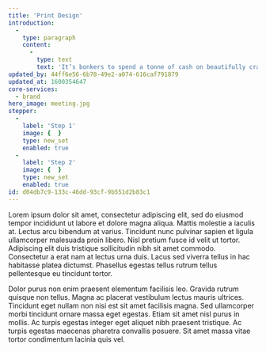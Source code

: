 ```yaml
---
title: 'Print Design'
introduction:
  -
    type: paragraph
    content:
      -
        type: text
        text: 'It’s bonkers to spend a tonne of cash on beautifully crafted marketing, only to find out it looks exactly the same as your competitors. That’s why we always look at your problem from a new angle, so we can give you that little something you didn’t realise you needed.'
updated_by: 44ff6e56-6b78-49e2-a074-616caf791879
updated_at: 1600354647
core-services:
  - brand
hero_image: meeting.jpg
stepper:
  -
    label: 'Step 1'
    image: {  }
    type: new_set
    enabled: true
  -
    label: 'Step 2'
    image: {  }
    type: new_set
    enabled: true
id: d04db7c9-133c-46dd-93cf-9b551d2b83c1
---
```

Lorem ipsum dolor sit amet, consectetur adipiscing elit, sed do eiusmod tempor incididunt ut labore et dolore magna aliqua. Mattis molestie a iaculis at. Lectus arcu bibendum at varius. Tincidunt nunc pulvinar sapien et ligula ullamcorper malesuada proin libero. Nisl pretium fusce id velit ut tortor. Adipiscing elit duis tristique sollicitudin nibh sit amet commodo. Consectetur a erat nam at lectus urna duis. Lacus sed viverra tellus in hac habitasse platea dictumst. Phasellus egestas tellus rutrum tellus pellentesque eu tincidunt tortor. 





Dolor purus non enim praesent elementum facilisis leo. Gravida rutrum quisque non tellus. Magna ac placerat vestibulum lectus mauris ultrices. Tincidunt eget nullam non nisi est sit amet facilisis magna. Sed ullamcorper morbi tincidunt ornare massa eget egestas. Etiam sit amet nisl purus in mollis. Ac turpis egestas integer eget aliquet nibh praesent tristique. Ac turpis egestas maecenas pharetra convallis posuere. Sit amet massa vitae tortor condimentum lacinia quis vel.